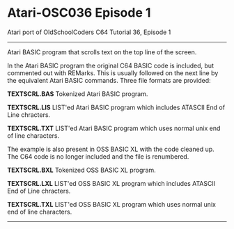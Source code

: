 # Atari-OSC036 Episode 1
Atari port of OldSchoolCoders C64 Tutorial 36, Episode 1 

---

Atari BASIC program that scrolls text on the top line of the screen.

In the Atari BASIC program the original C64 BASIC code is included, but commented out with REMarks.  This is usually followed on the next line by the equivalent Atari BASIC commands.   Three file formats are provided: 

**TEXTSCRL.BAS** Tokenized Atari BASIC program.  

**TEXTSCRL.LIS** LIST'ed Atari BASIC program which includes ATASCII End of Line chracters.

**TEXTSCRL.TXT** LIST'ed Atari BASIC program which uses normal unix end of line characters.


The example is also present in OSS BASIC XL with the code cleaned up.   The C64 code is no longer included and the file is renumbered.

**TEXTSCRL.BXL** Tokenized OSS BASIC XL program.  

**TEXTSCRL.LXL** LIST'ed OSS BASIC XL program which includes ATASCII End of Line chracters.

**TEXTSCRL.TXL** LIST'ed OSS BASIC XL program which uses normal unix end of line characters.

---
